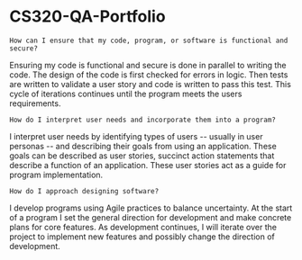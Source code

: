 # CS320-QA-Portfolio
    How can I ensure that my code, program, or software is functional and secure?

Ensuring my code is functional and secure is done in parallel to writing the code.  The design of the code is first checked for errors in logic.  Then tests are written to validate a user story and code is written to pass this test.  This cycle of iterations continues until the program meets the users requirements.
    
    How do I interpret user needs and incorporate them into a program?

I interpret user needs by identifying types of users -- usually in user personas -- and describing their goals from using an application. These goals can be described as user stories, succinct action statements that describe a function of an application. These user stories act as a guide for program implementation.
    
    How do I approach designing software?

I develop programs using Agile practices to balance uncertainty. At the start of a program I set the general direction for development and make concrete plans for core features. As development continues, I will iterate over the project to implement new features and possibly change the direction of development.

